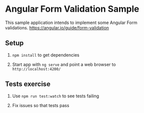 # Angular Form Validation Sample

This sample application intends to implement some Angular Form validations.
https://angular.io/guide/form-validation

## Setup

1. `npm install` to get dependencies

2. Start app with `ng serve` and point a web browser to `http://localhost:4200/`

## Tests exercise

1. Use `npm run test:watch` to see tests failing

2. Fix issues so that tests pass
